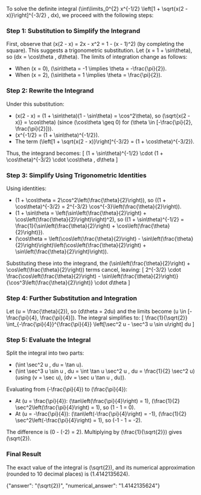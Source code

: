 

To solve the definite integral \(\int\limits_0^{2} x^{-1/2} \left[1 + \sqrt{x(2 - x)}\right]^{-3/2} \, dx\), we proceed with the following steps:

### Step 1: Substitution to Simplify the Integrand
First, observe that \(x(2 - x) = 2x - x^2 = 1 - (x - 1)^2\) (by completing the square). This suggests a trigonometric substitution. Let \(x = 1 + \sin\theta\), so \(dx = \cos\theta \, d\theta\). The limits of integration change as follows:
- When \(x = 0\), \(\sin\theta = -1 \implies \theta = -\frac{\pi}{2}\).
- When \(x = 2\), \(\sin\theta = 1 \implies \theta = \frac{\pi}{2}\).

### Step 2: Rewrite the Integrand
Under this substitution:
- \(x(2 - x) = (1 + \sin\theta)(1 - \sin\theta) = \cos^2\theta\), so \(\sqrt{x(2 - x)} = \cos\theta\) (since \(\cos\theta \geq 0\) for \(\theta \in [-\frac{\pi}{2}, \frac{\pi}{2}]\)).
- \(x^{-1/2} = (1 + \sin\theta)^{-1/2}\).
- The term \(\left[1 + \sqrt{x(2 - x)}\right]^{-3/2} = (1 + \cos\theta)^{-3/2}\).

Thus, the integrand becomes:
\[
(1 + \sin\theta)^{-1/2} \cdot (1 + \cos\theta)^{-3/2} \cdot \cos\theta \, d\theta
\]

### Step 3: Simplify Using Trigonometric Identities
Using identities:
- \(1 + \cos\theta = 2\cos^2\left(\frac{\theta}{2}\right)\), so \((1 + \cos\theta)^{-3/2} = 2^{-3/2} \cos^{-3}\left(\frac{\theta}{2}\right)\).
- \(1 + \sin\theta = \left(\sin\left(\frac{\theta}{2}\right) + \cos\left(\frac{\theta}{2}\right)\right)^2\), so \((1 + \sin\theta)^{-1/2} = \frac{1}{\sin\left(\frac{\theta}{2}\right) + \cos\left(\frac{\theta}{2}\right)}\).
- \(\cos\theta = \left(\cos\left(\frac{\theta}{2}\right) - \sin\left(\frac{\theta}{2}\right)\right)\left(\cos\left(\frac{\theta}{2}\right) + \sin\left(\frac{\theta}{2}\right)\right)\).

Substituting these into the integrand, the \(\sin\left(\frac{\theta}{2}\right) + \cos\left(\frac{\theta}{2}\right)\) terms cancel, leaving:
\[
2^{-3/2} \cdot \frac{\cos\left(\frac{\theta}{2}\right) - \sin\left(\frac{\theta}{2}\right)}{\cos^3\left(\frac{\theta}{2}\right)} \cdot d\theta
\]

### Step 4: Further Substitution and Integration
Let \(u = \frac{\theta}{2}\), so \(d\theta = 2du\) and the limits become \(u \in [-\frac{\pi}{4}, \frac{\pi}{4}]\). The integral simplifies to:
\[
\frac{1}{\sqrt{2}} \int_{-\frac{\pi}{4}}^{\frac{\pi}{4}} \left[\sec^2 u - \sec^3 u \sin u\right] du
\]

### Step 5: Evaluate the Integral
Split the integral into two parts:
- \(\int \sec^2 u \, du = \tan u\).
- \(\int \sec^3 u \sin u \, du = \int \tan u \sec^2 u \, du = \frac{1}{2} \sec^2 u\) (using \(v = \sec u\), \(dv = \sec u \tan u \, du\)).

Evaluating from \(-\frac{\pi}{4}\) to \(\frac{\pi}{4}\):
- At \(u = \frac{\pi}{4}\): \(\tan\left(\frac{\pi}{4}\right) = 1\), \(\frac{1}{2} \sec^2\left(\frac{\pi}{4}\right) = 1\), so \(1 - 1 = 0\).
- At \(u = -\frac{\pi}{4}\): \(\tan\left(-\frac{\pi}{4}\right) = -1\), \(\frac{1}{2} \sec^2\left(-\frac{\pi}{4}\right) = 1\), so \(-1 - 1 = -2\).

The difference is \(0 - (-2) = 2\). Multiplying by \(\frac{1}{\sqrt{2}}\) gives \(\sqrt{2}\).

### Final Result
The exact value of the integral is \(\sqrt{2}\), and its numerical approximation (rounded to 10 decimal places) is \(1.4142135624\).

{"answer": "\(\sqrt{2}\)", "numerical_answer": "1.4142135624"}